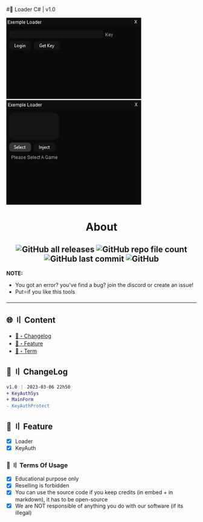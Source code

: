 #🔌 Loader C# | v1.0

![](https://github.com/4karaDEV/SimpleLoader/blob/main/assets/Capture.PNG)
![](https://github.com/4karaDEV/SimpleLoader/blob/main/assets/Capture2.PNG)

<h1 align="center">
 About
</h1>

<h2 align="center">
 <img alt="GitHub all releases" src="https://img.shields.io/github/downloads/4karaDEV/SimpleLoader/total"> <img alt="GitHub repo file count" src="https://img.shields.io/github/directory-file-count/4karaDEV/SimpleLoader"> <img alt="GitHub last commit" src="https://img.shields.io/github/last-commit/4karaDEV/SimpleLoader"> <img alt="GitHub" src="https://img.shields.io/github/license/4karaDEV/SimpleLoader">
</h2>

**NOTE:** 
- You got an error? you've find a bug? join the discord or create an issue!
- Put⭐if you like this tools
---

## <a id="content"></a>🌐 〢 Content

- [📝・Changelog](#changelog)
- [📑・Feature](#feature)
- [💼・Term](#terms)

## <a id="changelog"></a>💭 〢 ChangeLog

```diff
v1.0 ⋮ 2023-03-06 22h50
+ KeyAuthSys
+ MainForm
- KeyAuthProtect
```

## <a id="feature"></a>📑 〢 Feature
- [x] Loader
- [x] KeyAuth

### <a id="terms"></a>💼 〢 Terms Of Usage

- [x] Educational purpose only
- [x] Reselling is forbidden
- [x] You can use the source code if you keep credits (in embed + in markdown), it has to be open-source
- [x] We are NOT responsible of anything you do with our software (if its illegal)
